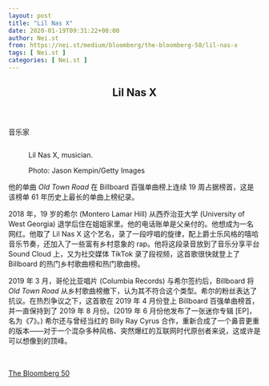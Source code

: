 ```yaml
---
layout: post
title: "Lil Nas X"
date: 2020-01-19T09:31:22+00:00
author: Nei.st
from: https://nei.st/medium/bloomberg/the-bloomberg-50/lil-nas-x
tags: [ Nei.st ]
categories: [ Nei.st ]
---
```


<article class="post-14863 post type-post status-publish format-standard hentry category-the-bloomberg-50" id="post-14863">
 <header class="page-header medium Archives">
  <div class="page-header__image">
  </div>
  <div class="page-header__content">
   <h1 class="page-title text-align-center">
    Lil Nas X
   </h1>
  </div>
 </header>
 <div class="entry-content aesop-entry-content" id="post-14863-content">
  <link as="font" crossorigin="anonymous" href="//cdn.jsdelivr.net/gh/0nd1jyU39XQ/_/glyph/font-face/0uIzqoZjSuJfvSBnvgXTcApMtcVhMcpr.woff" rel="preload" type="font/woff"/>
  <link as="font" crossorigin="anonymous" href="//cdn.jsdelivr.net/gh/0nd1jyU39XQ/_/glyph/font-face/1sTnSLZWDKucPX6SAk.woff" rel="preload" type="font/woff"/>
  <p class="blog-post__description">
   音乐家
  </p>
  <span id="more-14863">
  </span>
  <div class="container img">
   <div class="aspectRatioPlaceholder">
    <div class="progressiveMedia" data-height="1650" data-width="2200">
     <img alt="" class="progressiveMedia-image" data-src="https://cdn.jsdelivr.net/gh/0nd1jyU39XQ/_/img/1/i_hy3P1Y0g7s.jpg" src="https://cdn.jsdelivr.net/gh/0nd1jyU39XQ/_/img/1/i_hy3P1Y0g7s.jpg"/>
    </div>
   </div>
   <div class="aesop-image-component">
    <figure class="aesop-image-component-image aesop-component-align-center aesop-image-component-caption-left">
     <figcaption class="aesop-image-component-caption">
      <p class="aesop-cap-description">
       Lil Nas X, musician.
      </p>
      <p class="aesop-cap-cred">
       Photo: Jason Kempin/Getty Images
      </p>
     </figcaption>
    </figure>
   </div>
  </div>
  <p class="iKG4viY9vvck">
   他的单曲
   <em>
    Old Town Road
   </em>
   在 Billboard 百强单曲榜上连续 19 周占据榜首，这是该榜单 61 年历史上最长的单曲上榜纪录。
  </p>
  <p>
   2018 年，19 岁的希尔 (Montero Lamar Hill) 从西乔治亚大学 (University of West Georgia) 退学后住在姐姐家里。他的电话账单是父亲付的。他想成为一名网红。他取了 Lil Nas X 这个艺名，录了一段哼唱的旋律，配上爵士乐风格的嘻哈音乐节奏，还加入了一些富有乡村意象的 rap。他将这段录音放到了音乐分享平台 Sound Cloud 上，又为社交媒体 TikTok 录了段视频，这首歌很快就登上了 Billboard 的热门乡村歌曲榜和热门歌曲榜。
  </p>
  <p>
   2019 年 3 月，哥伦比亚唱片 (Columbia Records) 与希尔签约后，Billboard 将
   <em>
    Old Town Road
   </em>
   从乡村歌曲榜撤下，认为其不符合这个类型。希尔的粉丝表达了抗议。在热烈争议之下，这首歌在 2019 年 4 月份登上 Billboard 百强单曲榜首，并一直保持到了 2019 年 8 月份。(2019 年 6 月份他发布了一张迷你专辑 [EP]，名为《7》。) 希尔还与曾经当红的 Billy Ray Cyrus 合作，重新合成了一个鼻音更重的版本——对于一个混杂多种风格、突然爆红的互联网时代原创者来说，这或许是可以想像到的顶峰。
  </p>
  <div class="container img">
   <a href="https://nei.st/category/medium/bloomberg/the-bloomberg-50">
    <div class="aspectRatioPlaceholder">
     <div class="progressiveMedia" data-height="2000" data-width="1500">
      <img alt="" class="progressiveMedia-image lazyload" data-src="https://cdn.jsdelivr.net/gh/0nd1jyU39XQ/_/img/1/i8.Ij.d_HDcc.jpg" src="https://cdn.jsdelivr.net/gh/0nd1jyU39XQ/_/img/1/i8.Ij.d_HDcc.jpg"/>
     </div>
    </div>
   </a>
  </div>
  <div class="container ag ah">
   <div class="fe n el">
    <a class="dt du bn bo bp bq br bs bt bu dv dw bx by dx dy" href="https://nei.st/medium/bloomberg-businessweek?source=https://www.bloomberg.com/news/articles/2019-12-04/old-town-road-singer-lil-nas-x-is-country-music-s-renegade-rapper">
     <div class="c ff fg ag ah fh el fi fj ce fk fl fm fn fo fp fq fr fs ft fu">
      <div class="bs em en eo ep eq fv ah fw fg ag bm eu fx q fy fz p ac">
      </div>
     </div>
    </a>
   </div>
  </div>
  <div class="code-block code-block-2" style="margin: 8px 0; clear: both;">
   <br/>
   <div class="container ads_KbHEVhh8Rw">
    <div class="card card--blog post-sidebar">
     <div class="card-body">
      <div class="logo_ngcontent-kty-0">
      </div>
      <div class="iframe-blocker U6XAMK63Vh00WqvF2BacIQ">
       <div class="background-h60B">
       </div>
       <div class="WumZiPCS4MeMw4pxQ">
       </div>
      </div>
     </div>
     <div class="card-footer">
      <div class="card-footer-wrapper" layout="row bottom-left">
      </div>
     </div>
    </div>
   </div>
  </div>
 </div>
 <footer class="entry-footer">
  <div class="categories icon-link">
   <a href="https://nei.st/category/medium/bloomberg/the-bloomberg-50" rel="category tag">
    The Bloomberg 50
   </a>
  </div>
 </footer>
</article>

